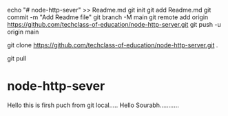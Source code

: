 echo "# node-http-sever" >> Readme.md
git init
git add Readme.md
git commit -m "Add Readme file"
git branch -M main
git remote add origin https://github.com/techclass-of-education/node-http-server.git
git push -u origin main


git clone https://github.com/techclass-of-education/node-http-server.git .

git pull

# node-http-sever


Hello this is firsh puch from git local.....
Hello Sourabh...........